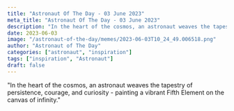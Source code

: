 ```yaml
---
title: "Astronaut Of The Day - 03 June 2023"
meta_title: "Astronaut Of The Day - 03 June 2023"
description: "In the heart of the cosmos, an astronaut weaves the tapestry of persistence, courage, and curiosity - painting a vibrant Fifth Element on the canvas of infinity."
date: 2023-06-03
image: "/astronaut-of-the-day/memes/2023-06-03T10_24_49.006518.png"
author: "Astronaut of The Day"
categories: ["astronaut", "inspiration"]
tags: ["inspiration", "Astronaut"]
draft: false
---
```

"In the heart of the cosmos, an astronaut weaves the tapestry of persistence, courage, and curiosity - painting a vibrant Fifth Element on the canvas of infinity."
        